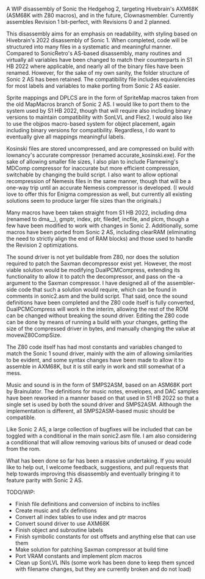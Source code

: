 A WIP disassembly of Sonic the Hedgehog 2, targeting Hivebrain's AXM68K (ASM68K with Z80 macros),
and in the future, Clownasmembler. Currently assembles Revision 1 bit-perfect,
with Revisions 0 and 2 planned.

This disassembly aims for an emphasis on readability, with styling based on Hivebrain's
2022 disassembly of Sonic 1. When completed, code will be structured into many files in a systematic
and meaningful manner. Compared to SonicRetro's AS-based disassembly, many routines and 
virtually all variables have been changed to match their counterparts in S1 HB 2022 where applicable,
and nearly all of the binary files have been renamed. However, for the sake of my own sanity,
the folder structure of Sonic 2 AS has been retained. The compatibility file includes 
equivalencies for most labels and variables to make porting from Sonic 2 AS easier.

Sprite mappings and DPLCS are in the form of SpriteMap macros taken from the old
MapMacros branch of Sonic 2 AS. I would like to port them to the system used by 
S1 HB 2022, though that will require also including binary versions to maintain
compatibility with SonLVL and Flex2. I would also like to use the objpos
macro-based system for object placement, again including binary versions for 
compatibility. Regardless, I do want to eventually give all mappings meaningful labels.

Kosinski files are stored uncompressed, and are compressed on build with lownancy's 
accurate compressor (renamed accurate_kosinski.exe). For the sake of allowing 
smaller file sizes, I also plan to include Flamewing's MDComp compressor for inaccurate but 
more efficient compression, switchable by changing the build script. I also want to allow 
optional recompression of Nemesis files in the same manner, though that will be a one-way 
trip until an accurate Nemesis compressor is developed. (I would love to offer this for 
Enigma compression as well, but currently all existing solutions seem to produce larger 
file sizes than the originals.)

Many macros have been taken straight from S1 HB 2022, including dma (renamed to dma__), gmptr, 
index, ptr, filedef, incfile, and plcm, though a few have been modified to work with 
changes in Sonic 2. Additionally, some macros have been ported from Sonic 2 AS, including 
clearRAM (eliminating the need to strictly align the end of RAM blocks) and those used
to handle the Revision 2 optimizations.

The sound driver is not yet buildable from Z80, nor does the solution required to patch
the Saxman decompressor exist yet. However, the most viable solution would be modifying 
DualPCMCompress, extending its functionality to allow it to patch the decompressor, 
and pass on the -a argument to the Saxman compressor. I have designed all of the assembler-side
code that such a solution would require, which can be found in comments in sonic2.asm
and the build script. That said, once the sound definitions have been completed
and the Z80 code itself is fully converted, DualPCMCompress will work in the interim,
allowing the rest of the ROM can be changed without breaking the sound driver. 
Editing the Z80 code can be done by means of running a build with
your changes, getting the size of the compressed driver in bytes, and manually changing the
value at movewZ80CompSize.

The Z80 code itself has had most constants and variables changed to 
match the Sonic 1 sound driver, mainly with the aim of allowing similarities to be evident,
and some syntax changes have been made to allow it to assemble in AXM68K, but it is still
early in work and still somewhat of a mess.

Music and sound is in the form of SMPS2ASM, based on an ASM68K port by Brainulator. 
The definitions for music notes, envelopes, and DAC samples have been reworked in a manner 
based on that used in S1 HB 2022 so that a single set is used by both the sound driver and 
SMPS2ASM. Although the implementation is different, all SMPS2ASM-based music should be
compatible.

Like Sonic 2 AS, a large collection of bugfixes will be included that can be toggled with 
a conditional in the main sonic2.asm file. I am also considering a conditional that will
allow removing various bits of unused or dead code from the rom.


What has been done so far has been a massive undertaking. If you would like to help out, 
I welcome feedback, suggestions, and pull requests that help towards improving this disassembly
and eventually bringing it to feature parity with Sonic 2 AS. 

TODO/WIP:

* Finish file definitions and conversion of incbins to incfiles
* Create music and sfx definitions
* Convert all index tables to use index and ptr macros
* Convert sound driver to use AXM68K
* Finish object and subroutine labels
* Finish symbolic constants for ost offsets and anything else that can use them
* Make solution for patching Saxman compressor at build time
* Port VRAM constants and implement plcm macros
* Clean up SonLVL INIs (some work has been done to keep them synced with filename changes, but they are currently broken and do not load)